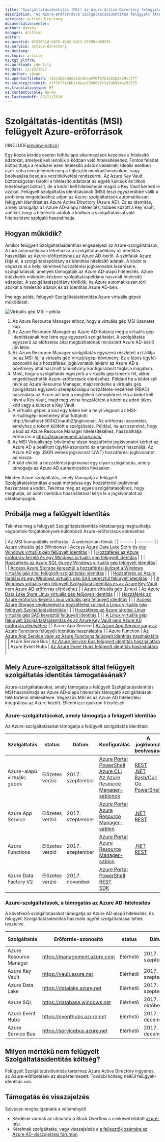```yaml
---
title: "Szolgáltatásidentitás (MSI) az Azure Active Directory felügyelete"
description: "Az Azure-erőforrások Szolgáltatásidentitás felügyelt áttekintése."
services: active-directory
documentationcenter: 
author: daveba
manager: mtillman
editor: 
ms.assetid: 0232041d-b8f5-4bd2-8d11-27999ad69370
ms.service: active-directory
ms.devlang: 
ms.topic: article
ms.tgt_pltfrm: 
ms.workload: identity
ms.date: 12/19/2017
ms.author: skwan
ms.openlocfilehash: 72e1d5250de214c063a970f5761105b2329ccf7f
ms.sourcegitcommit: d1f35f71e6b1cbeee79b06bfc3a7d0914ac57275
ms.translationtype: MT
ms.contentlocale: hu-HU
ms.lasthandoff: 02/22/2018
---
```

#  <a name="managed-service-identity-msi-for-azure-resources"></a>Szolgáltatás-identitás (MSI) felügyelt Azure-erőforrások

[!INCLUDE[preview-notice](../../includes/active-directory-msi-preview-notice.md)]

Egy közös kérdés esetén felhőalapú alkalmazások kezelése a hitelesítő adatokat, amelyek kell lenniük a kódban való hitelesítéséhez. Fontos feladat biztosíthatja a rendszer ezen hitelesítő adatok védelmét. Ideális esetben azok soha nem jelennek meg a fejlesztői munkaállomásokon, vagy beolvasása beadja a verziókövetési rendszerrel. Az Azure Key Vault biztonságosan tárolni a hitelesítő adatokat és egyéb kulcsok és titkos lehetőséget biztosít, de a kódot kell hitelesítenie magát a Key Vault kérheti le azokat. Felügyelt szolgáltatás identitásának (MSI) teszi egyszerűbbé válik a probléma megoldásához adjon az Azure-szolgáltatások automatikusan felügyelt identitást az Azure Active Directory (Azure AD). Ez az identitás, amely támogatja az Azure AD-alapú hitelesítés, többek között a Key Vault, anélkül, hogy a hitelesítő adatok a kódban a szolgáltatással való hitelesítésre szolgáló használhatja.

## <a name="how-does-it-work"></a>Hogyan működik?

Amikor felügyelt Szolgáltatásidentitás engedélyezi az Azure-szolgáltatások, Azure automatikusan létrehozza a szolgáltatáspéldány az identitás használják az Azure-előfizetéshez az Azure AD-bérlő.  A színfalak Azure látja el, a szolgáltatáspéldány az identitás hitelesítő adatait.  A kódot is végezze el a helyi kérelmek hozzáférési jogkivonatok lekérésére, szolgáltatások, amelyek támogatják az Azure AD-alapú hitelesítés.  Azure intézkedik működés közbeni szolgáltatáspéldány használt hitelesítő adatokat.  A szolgáltatáspéldány törlődik, ha Azure automatikusan törli azokat a hitelesítő adatok és az identitás Azure AD-ben.

Íme egy példa, felügyelt Szolgáltatásidentitás Azure virtuális gépek működését.

![Virtuális gép MSI – példa](./media/msi-vm-example.png)

1. Az Azure Resource Manager ahhoz, hogy a virtuális gép MSI üzenetet kap.
2. Az Azure Resource Manager az Azure AD-határoz meg a virtuális gép identitásának hoz létre egy egyszerű szolgáltatást. A szolgáltatás egyszerű az előfizetés által megbízhatónak minősített Azure AD-bérlő jön létre.
3. Az Azure Resource Manager szolgáltatás egyszerű részleteit azt állítja be az MSI-fájl a virtuális gép Virtuálisgép-bővítmény.  Ez a lépés ügyfél-azonosító és a hozzáférési jogkivonatok lekérni az Azure AD a bővítmény által használt tanúsítvány konfigurálását foglalja magában.
4. Most, hogy a szolgáltatás egyszerű a virtuális gép ismerik fel, akkor engedélyezhetők Azure-erőforrások eléréséhez.  Például ha a kódot kell hívni az Azure Resource Manager, majd rendelne a virtuális gép szolgáltatás egyszerű szerepköralapú hozzáférés-vezérlést (RBAC) használata az Azure ad-ben a megfelelő szerepkörrel.  Ha a kódot kell hívni a Key Vault, majd meg volna hozzáférést a kódot az adott titkos kód vagy a kulcsot a Key Vault.
5. A virtuális gépen a kód egy token kér a helyi végpont az MSI-Virtuálisgép-bővítmény által futtatott: http://localhost:50342/oauth2/jogkivonat.  Az erőforrás-paraméter, amelyhez a tokent küldött a szolgáltatás. Például, ha azt szeretné, hogy a kód az Azure Resource Manager hitelesítéséhez, használhatja erőforrás = https://management.azure.com/.
6. Az MSI Virtuálisgép-bővítmény olyan hozzáférési jogkivonatot kérhet az Azure AD a beállított ügyfél-azonosító és a tanúsítványt használja.  Az Azure AD egy JSON webes jogkivonat (JWT) hozzáférési jogkivonatot ad vissza.
7. A kód elküldi a hozzáférési jogkivonat egy olyan szolgáltatás, amely támogatja az Azure AD authentication hívásakor.

Minden Azure szolgáltatás, amely támogatja a felügyelt Szolgáltatásidentitás a saját metódusa egy hozzáférési jogkivonat beszerzése a kódot. Tekintse meg az egyes szolgáltatásokhoz, hogy megtudja, az adott metódus használatával kérje le a jogkivonatot az oktatóanyagok.

## <a name="try-managed-service-identity"></a>Próbálja meg a felügyelt identitás

Tekintse meg a felügyelt Szolgáltatásidentitás oktatóanyag megtudhatja végpontok-forgatókönyvek különböző Azure-erőforrások eléréséhez:
<br><br>
| Az MSI-kompatibilis erőforrás | A webinárium témái: |
| ------- | -------- |
| Azure virtuális gép (Windows) | [Access Azure Data Lake Store és egy Windows virtuális gép felügyelt identitás](msi-tutorial-windows-vm-access-datalake.md) |
|                    | [Hozzáférés az Azure erőforrás-kezelő és egy Windows virtuális gép felügyelt identitás](msi-tutorial-windows-vm-access-arm.md) |
|                    | [Hozzáférés az Azure SQL és egy Windows virtuális gép felügyelt identitás](msi-tutorial-windows-vm-access-sql.md) |
|                    | [Access Azure Storage keresztül a hozzáférési kulcsot a Windows virtuális gép által felügyelt-szolgáltatási identitás](msi-tutorial-windows-vm-access-storage.md) |
|                    | [Hozzáférés az Azure tárolási és egy Windows virtuális gép SAS keresztül felügyelt identitás](msi-tutorial-windows-vm-access-storage-sas.md) |
|                    | [A Windows virtuális gép felügyelt Szolgáltatásidentitás és az Azure Key Vault nem Azure AD erőforrás eléréséhez](msi-tutorial-windows-vm-access-nonaad.md) |
| Azure virtuális gép (Linux)   | [Az Azure Data Lake Store Linux virtuális gép felügyelt identitás](msi-tutorial-linux-vm-access-datalake.md) |
|                    | [Hozzáférés az Azure erőforrás-kezelő Linux virtuális gép felügyelt identitás](msi-tutorial-linux-vm-access-arm.md) |
|                    | [Access Azure Storage segítségével a hozzáférési kulcsot a Linux virtuális gép felügyelt Szolgáltatásidentitás](msi-tutorial-linux-vm-access-storage.md) |
|                    | [Hozzáférés az Azure tárolási Linux virtuális gép SAS keresztül felügyelt identitás](msi-tutorial-linux-vm-access-storage-sas.md) |
|                    | [A Linux virtuális gép felügyelt Szolgáltatásidentitás és az Azure Key Vault nem Azure AD erőforrás eléréséhez](msi-tutorial-linux-vm-access-nonaad.md) |
| Azure App Service  | [Az Azure App Service vagy az Azure Functions felügyelt identitás használatára](/azure/app-service/app-service-managed-service-identity) |
| Azure Function     | [Az Azure App Service vagy az Azure Functions felügyelt identitás használatára](/azure/app-service/app-service-managed-service-identity) |
| Azure Service Bus  | [Az Azure Service Bus felügyelt identitás használatára](../service-bus-messaging/service-bus-managed-service-identity.md) |
| Azure Event Hubs   | [Az Azure Event Hubs felügyelt identitás használatára](../event-hubs/event-hubs-managed-service-identity.md) |

## <a name="which-azure-services-support-managed-service-identity"></a>Mely Azure-szolgáltatások által felügyelt szolgáltatás identitás támogatásának?

Azure-szolgáltatásokat, amely támogatja a felügyelt Szolgáltatásidentitás MSI használhatja az Azure AD-alapú hitelesítés támogató szolgáltatások felé történő hitelesítésre.  Végezzük MSI és az Azure AD hitelesítési integrálása az Azure között.  Ellenőrizze gyakran frissítéseit.

### <a name="azure-services-that-support-managed-service-identity"></a>Azure-szolgáltatásokat, amely támogatja a felügyelt identitás

Az Azure-szolgáltatásokat támogatja a felügyelt szolgáltatás identitást.

| Szolgáltatás | status | Dátum | Konfigurálás | A jogkivonat beolvasása |
| ------- | ------ | ---- | --------- | ----------- |
| Azure-alapú virtuális gépek | Előzetes verzió | 2017. szeptember | [Azure Portal](msi-qs-configure-portal-windows-vm.md)<br>[PowerShell](msi-qs-configure-powershell-windows-vm.md)<br>[Azure CLI](msi-qs-configure-cli-windows-vm.md)<br>[Az Azure Resource Manager-sablonok](msi-qs-configure-template-windows-vm.md) | [REST](msi-how-to-use-vm-msi-token.md#get-a-token-using-http)<br>[.NET](msi-how-to-use-vm-msi-token.md#get-a-token-using-c)<br>[Bash/Curl](msi-how-to-use-vm-msi-token.md#get-a-token-using-curl)<br>[Go](msi-how-to-use-vm-msi-token.md#get-a-token-using-go)<br>[PowerShell](msi-how-to-use-vm-msi-token.md#get-a-token-using-azure-powershell) |
| Azure App Service | Előzetes verzió | 2017. szeptember | [Azure Portal](/azure/app-service/app-service-managed-service-identity#using-the-azure-portal)<br>[Azure Resource Manager-sablon](/azure/app-service/app-service-managed-service-identity#using-an-azure-resource-manager-template) | [.NET](/azure/app-service/app-service-managed-service-identity#asal)<br>[REST](/azure/app-service/app-service-managed-service-identity#using-the-rest-protocol) |
| Azure Functions | Előzetes verzió | 2017. szeptember | [Azure Portal](/azure/app-service/app-service-managed-service-identity#using-the-azure-portal)<br>[Azure Resource Manager-sablon](/azure/app-service/app-service-managed-service-identity#using-an-azure-resource-manager-template) | [.NET](/azure/app-service/app-service-managed-service-identity#asal)<br>[REST](/azure/app-service/app-service-managed-service-identity#using-the-rest-protocol) |
| Azure Data Factory V2 | Előzetes verzió | 2017. november | [Azure Portal](~/articles/data-factory/data-factory-service-identity.md#generate-service-identity)<br>[PowerShell](~/articles/data-factory/data-factory-service-identity.md#generate-service-identity-using-powershell)<br>[REST](~/articles/data-factory/data-factory-service-identity.md#generate-service-identity-using-rest-api)<br>[SDK](~/articles/data-factory/data-factory-service-identity.md#generate-service-identity-using-sdk) |

### <a name="azure-services-that-support-azure-ad-authentication"></a>Azure-szolgáltatások, a támogatás az Azure AD-hitelesítés

A következő szolgáltatásokat támogatja az Azure AD-alapú hitelesítés, és felügyelt Szolgáltatásidentitás használó ügyfél szolgáltatással lettek tesztelve.

| Szolgáltatás | Erőforrás-azonosító | status | Dátum | Hozzáférés hozzárendelése |
| ------- | ----------- | ------ | ---- | ------------- |
| Azure Resource Manager | https://management.azure.com | Elérhető | 2017. szeptember | [Azure Portal](msi-howto-assign-access-portal.md) <br>[PowerShell](msi-howto-assign-access-powershell.md) <br>[Azure CLI](msi-howto-assign-access-CLI.md) |
| Azure Key Vault | https://vault.azure.net | Elérhető | 2017. szeptember | |
| Azure Data Lake | https://datalake.azure.net | Elérhető | 2017. szeptember | |
| Azure SQL | https://database.windows.net | Elérhető | 2017. október | |
| Azure Event Hubs | https://eventhubs.azure.net | Elérhető | 2017. december | |
| Azure Service Bus | https://servicebus.azure.net | Elérhető | 2017. december | |

## <a name="how-much-does-managed-service-identity-cost"></a>Milyen mértékű nem felügyelt Szolgáltatásidentitás költség?

Felügyelt Szolgáltatásidentitás tartalmaz Azure Active Directory ingyenes, az Azure-előfizetések az alapértelmezett.  További költség nélkül felügyelt-identitás van.

## <a name="support-and-feedback"></a>Támogatás és visszajelzés

Szívesen meghallgatnánk a véleményét!

* Kérdései vannak az útmutató a Stack Overflow a címkével ellátott [azure-msi](http://stackoverflow.com/questions/tagged/azure-msi).
* Kérelmek szolgáltatás, vagy visszajelzés a [a fejlesztők számára az Azure AD-visszajelzési fórumon](https://feedback.azure.com/forums/169401-azure-active-directory/category/164757-developer-experiences).






